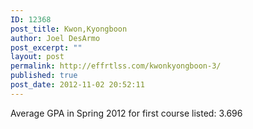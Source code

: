 ```yaml
---
ID: 12368
post_title: Kwon,Kyongboon
author: Joel DesArmo
post_excerpt: ""
layout: post
permalink: http://effrtlss.com/kwonkyongboon-3/
published: true
post_date: 2012-11-02 20:52:11
---
```

<p>Average GPA in Spring 2012 for first course listed: 3.696</p>